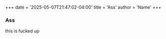 +++
date = '2025-05-07T21:47:02-04:00'
title = 'Ass'
author = 'Name'
+++

### Ass

this is fucked up